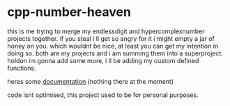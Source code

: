 # cpp-number-heaven
this is me trying to merge my endlessdigit and hypercomplexnumber projects together.
if you steal i ll get so angry for it i might empty a jar of honey on you. which wouldnt be nice, at least you can get my intention in doing so.
both are my projects and i am summing them into a superproject.
holdon im gonna add some more, i ll be adding my custom defined functions.

heres some [documentation](DOC.md) (nothing there at the moment)

code isnt optimised, this project used to be for personal purposes.
